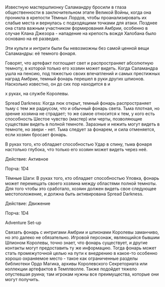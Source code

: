 Известную мастершпионку Саламандру бросили в глаза общественности в заключительном этапе Великой Войны, когда она проникла в крепости Тёмных Лордов, чтобы проанализировать их слабые места и вернулась с подходящими точками для атаки. Позднее она стала важным участником формирования Амбрии, особенно в случае Клана Джезора - нападение на крепость вождя Халобана было основано на её разведке.

Эти культи и интриги были бы невозможны без самой ценной вещи Саламандры: её темного фонаря.

Говорят, что артефакт поглощает свет и распространяет абсолютную темноту, в которой только его хозяин может видеть. Когда Саламандра ушла на пенсию, под тяжестью своих впечатлений и самых престижных наград Амбрии, темный фонарь перешел в руки других шпионов. Насколько известно, он до сих пор находится в и

  

х руках, на службе Королевы.

Spread Darkness: Когда люк открыт, темный фонарь распространяет тьму с тем же радиусом, что и обычный фонарь света. Тьма плотная, но зрение хозяина не страдает; то же самое относится к тем, у кого есть способность Шестое чувство (мастер) или черты, позволяющие существам видеть в полной темноте. Заразные и нежить могут видеть в темноте, но звери - нет. Тьма следует за фонарем, и сила отменяется, если хозяин бросает фонарь.

В руках того, кто обладает способностью Удар в спину, тьма фонаря настолько глубока, что только его хозяин может видеть через неё.

Действие: Активное

Порча: 1D4

Тёмные Шаги: В руках того, кто обладает способностью Уловка, фонарь может перемещать своего хозяина между областями полной темноты. Для того чтобы это сработало, хозяин должен видеть свое следующее местоположение, и должна быть активирована Spread Darkness.

Действие: Движение

Порча: 1D4

  

Adventure Set-up

Связать фонарь с интригами Амбрии и шпионами Королевы заманчиво, но это далеко не обязательно. Игровой персонаж, являющийся бывшим Шпионом Королевы, точно знает, что фонарь существует, и другие контакты могут предоставить ту же информацию. Тогда фонарь может стать промежуточной целью на пути к внедрению в какое-то особенно хорошо охраняемое место - такое как ограниченные разделы библиотеки Ордо Магика, архивы Королевского Секреториата или коллекции артефактов в Темплволле. Также подойдет тяжело опустевшая руина; там игрокам нужны все преимущества, которые они могут получить.